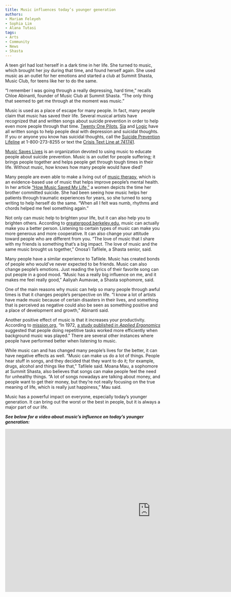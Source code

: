 ```yaml
---
title: Music influences today’s younger generation
authors:
- Mariam Feleyeh
- Sophia Lim 
- Alana Tutasi
tags:
- Arts
- Community
- News
- Shasta
---
```

A teen girl had lost herself in a dark time in her life. She turned to music, which brought her joy during that time, and found herself again. She used music as an outlet for her emotions and started a club at Summit Shasta, Music Club, for teens like her to do the same.

“I remember I was going through a really depressing, hard time,” recalls Chloe Abinanti, founder of Music Club at Summit Shasta. “The only thing that seemed to get me through at the moment was music.”

Music is used as a place of escape for many people. In fact, many people claim that music has saved their life. Several musical artists have recognized that and written songs about suicide prevention in order to help even more people through that time. [Twenty One Pilots](http://www.twentyonepilots.com/), [Sia](https://www.siamusic.net/) and [Logic](https://www.forbes.com/profile/logic/#76b55dee28df) have all written songs to help people deal with depression and suicidal thoughts. If you or anyone you know has suicidal thoughts, call the [Suicide Prevention Lifeline](https://suicidepreventionlifeline.org/) at 1-800-273-8255 or text the [Crisis Text Line at 741741](https://www.crisistextline.org/).

[Music Saves Lives](http://musicsaveslives.org/) is an organization devoted to using music to educate people about suicide prevention. Music is an outlet for people suffering; it brings people together and helps people get through tough times in their life. Without music, how knows how many people would have died?

Many people are even able to make a living out of [music therapy](https://www.musictherapy.org/), which is an evidence-based use of music that helps improve people’s mental health. In her article [“How Music Saved My Life,”](https://www.nami.org/Personal-Stories/How-Music-Saved-My-Life#) a women depicts the time her brother committed suicide. She had been seeing how music helps her patients through traumatic experiences for years, so she turned to song writing to help herself do the same. “When all I felt was numb, rhythms and chords helped me feel something again.”

Not only can music help to brighten your life, but it can also help you to brighten others. According to [greatergood.berkeley.edu](https://greatergood.berkeley.edu/article/item/five_ways_music_can_make_you_a_better_person), music can actually make you a better person. Listening to certain types of music can make you more generous and more cooperative. It can also change your attitude toward people who are different from you. “The love of music that I share with my friends is something that’s a big impact. The love of music and the same music brought us together,” Onosa’i Tafilele, a Shasta senior, said.

Many people have a similar experience to Tafilele. Music has created bonds of people who would’ve never expected to be friends. Music can also change people’s emotions. Just reading the lyrics of their favorite song can put people in a good mood. “Music has a really big influence on me, and it makes me feel really good,” Aaliyah Aumavae, a Shasta sophomore, said.

One of the main reasons why music can help so many people through awful times is that it changes people’s perspective on life. “I know a lot of artists have made music because of certain disasters in their lives, and something that is perceived as negative could also be seen as something positive and a place of development and growth,” Abinanti said.

Another positive effect of music is that it increases your productivity. According to [mission.org](https://medium.com/the-mission/the-science-backed-ways-music-affects-your-brain-and-productivity-e11145079305), “In 1972, [a study published in *Applied Ergonomics*](http://www.sciencedirect.com/science/article/pii/0003687072901019) suggested that people doing repetitive tasks worked more efficiently when background music was played.” There are several other instances where people have performed better when listening to music.

While music can and has changed many people’s lives for the better, it can have negative effects as well. “Music can make us do a lot of things. People hear stuff in songs, and they decided that they want to do it; for example, drugs, alcohol and things like that,” Tafilele said. Moana Mau, a sophomore at Summit Shasta, also believes that songs can make people feel the need for unhealthy things. “A lot of songs nowadays are talking about money, and people want to get their money, but they’re not really focusing on the true meaning of life, which is really just happiness,” Mau said.

Music has a powerful impact on everyone, especially today’s younger generation. It can bring out the worst or the best in people, but it is always a major part of our life.

***See below for a video about music’s influence on today’s younger generation:***

<iframe width="940" height="529" src="https://www.youtube.com/embed/Kio-aGHhRz8" frameborder="0" allow="accelerometer; autoplay; encrypted-media; gyroscope; picture-in-picture" allowfullscreen></iframe>